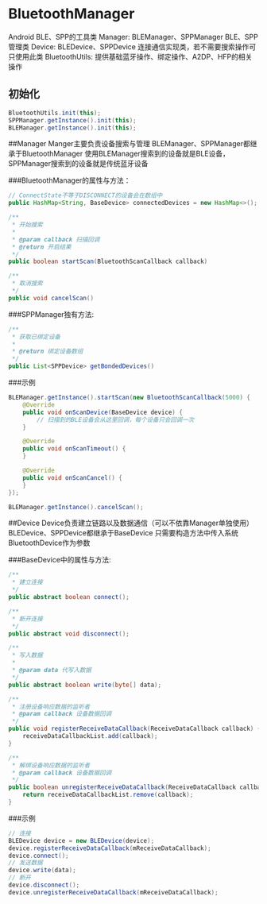 # BluetoothManager
Android BLE、SPP的工具类
Manager: BLEManager、SPPManager BLE、SPP管理类
Device: BLEDevice、SPPDevice 连接通信实现类，若不需要搜索操作可只使用此类
BluetoothUtils: 提供基础蓝牙操作、绑定操作、A2DP、HFP的相关操作

## 初始化

```java
BluetoothUtils.init(this);
SPPManager.getInstance().init(this);
BLEManager.getInstance().init(this);
```

##Manager
Manger主要负责设备搜索与管理
BLEManager、SPPManager都继承于BluetoothManager
使用BLEManager搜索到的设备就是BLE设备，SPPManager搜索到的设备就是传统蓝牙设备

###BluetoothManager的属性与方法：
```java
// ConnectState不等于DISCONNECT的设备会在数组中
public HashMap<String, BaseDevice> connectedDevices = new HashMap<>();

/**
 * 开始搜索
 *
 * @param callback 扫描回调
 * @return 开启结果
 */
public boolean startScan(BluetoothScanCallback callback)

/**
 * 取消搜索
 */
public void cancelScan()
```

###SPPManager独有方法:
```java
/**
 * 获取已绑定设备
 *
 * @return 绑定设备数组
 */
public List<SPPDevice> getBondedDevices()
```
###示例
```java
BLEManager.getInstance().startScan(new BluetoothScanCallback(5000) {
    @Override
    public void onScanDevice(BaseDevice device) {
		// 扫描到的BLE设备会从这里回调，每个设备只会回调一次
    }

    @Override
    public void onScanTimeout() {
    }

    @Override
    public void onScanCancel() {
    }
});

BLEManager.getInstance().cancelScan();
```

##Device
Device负责建立链路以及数据通信（可以不依靠Manager单独使用）
BLEDevice、SPPDevice都继承于BaseDevice
只需要构造方法中传入系统BluetoothDevice作为参数

###BaseDevice中的属性与方法:
```java
/**
 * 建立连接
 */
public abstract boolean connect();

/**
 * 断开连接
 */
public abstract void disconnect();

/**
 * 写入数据
 *
 * @param data 代写入数据
 */
public abstract boolean write(byte[] data);

/**
 * 注册设备响应数据的监听者
 * @param callback 设备数据回调
 */
public void registerReceiveDataCallback(ReceiveDataCallback callback) {
    receiveDataCallbackList.add(callback);
}

/**
 * 解绑设备响应数据的监听者
 * @param callback 设备数据回调
 */
public boolean unregisterReceiveDataCallback(ReceiveDataCallback callback) {
    return receiveDataCallbackList.remove(callback);
}
```

###示例
```java
// 连接
BLEDevice device = new BLEDevice(device);
device.registerReceiveDataCallback(mReceiveDataCallback);
device.connect();
// 发送数据
device.write(data);
// 断开
device.disconnect();
device.unregisterReceiveDataCallback(mReceiveDataCallback);
```